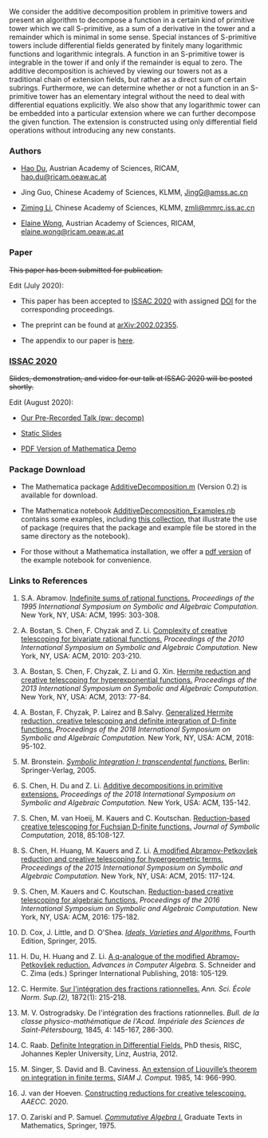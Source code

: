 We consider the additive decomposition problem in primitive towers and present an algorithm to decompose a function in a certain kind of primitive tower which we call S-primitive, as a sum of a derivative in the tower and a remainder which is minimal in some sense. Special instances of S-primitive towers include differential fields generated by finitely many logarithmic functions and logarithmic integrals. A function in an S-primitive tower is integrable in the tower if and only if the remainder is equal to zero. The additive decomposition is achieved by viewing our towers not as a traditional chain of extension fields, but rather as a direct sum of certain subrings. Furthermore, we can determine whether or not a function in an S-primitive tower has an elementary integral without the need to deal with differential equations explicitly. We also show that any logarithmic tower can be embedded into a particular extension where we can further decompose the given function. The extension is constructed using only differential field operations without introducing any new constants.

### Authors

- [Hao Du](https://www.ricam.oeaw.ac.at/people/member/?firstname=Hao&lastname=Du), Austrian Academy of Sciences, RICAM, [hao.du@ricam.oeaw.ac.at](mailto:duhao@ricam.oeaw.ac.at)

- Jing Guo, Chinese Academy of Sciences, KLMM, [JingG@amss.ac.cn](mailto:JingG@amss.ac.cn)

- [Ziming	Li](http://www.mmrc.iss.ac.cn/~zmli),	Chinese Academy of Sciences, KLMM, [zmli@mmrc.iss.ac.cn](mailto:zmli@mmrc.iss.ac.cn)

- [Elaine Wong](https://www.ricam.oeaw.ac.at/people/member/?firstname=Elaine&lastname=Wong), Austrian Academy of Sciences, RICAM, [elaine.wong@ricam.oeaw.ac.at](mailto:elaine.wong@ricam.oeaw.ac.at)

### Paper

<strike>This paper has been submitted for publication. </strike>

Edit (July 2020):

- This paper has been accepted to [ISSAC 2020](http://www.issac-conference.org/2020/papers.php) with assigned [DOI](https://doi.org/10.1145/3373207.3404025) for the corresponding proceedings.

- The preprint can be found at [arXiv:2002.02355](https://arxiv.org/abs/2002.02355).

- The appendix to our paper is [here](http://wongey.github.io/add-decomp-sprimitive/appendix.pdf).

### [ISSAC 2020](http://www.issac-conference.org/2020/index.php)

<strike> Slides, demonstration, and video for our talk at ISSAC 2020 will be posted shortly. </strike>

Edit (August 2020): 

- [Our Pre-Recorded Talk (pw: decomp)](https://people.ricam.oeaw.ac.at/cloud/s/KfXPaowxteTyoXx)

- [Static Slides](http://wongey.github.io/add-decomp-sprimitive/talkslides_noanimation.pdf)

- [PDF Version of Mathematica Demo](http://wongey.github.io/add-decomp-sprimitive/mathematicademo.pdf)

### Package Download

- The Mathematica package [AdditiveDecomposition.m](https://wongey.github.io/add-decomp-sprimitive/AdditiveDecomposition.m) (Version 0.2) is available for download.

- The Mathematica notebook [AdditiveDecomposition_Examples.nb](https://wongey.github.io/add-decomp-sprimitive/AdditiveDecomposition_Examples.nb) contains some examples, including [this collection](https://wongey.github.io/add-decomp-sprimitive/decomp_examples_collection1.m), that illustrate the use of package (requires that the package and example file be stored in the same directory as the notebook).

- For those without a Mathematica installation, we offer a [pdf version](https://wongey.github.io/add-decomp-sprimitive/AdditiveDecomposition_Examples.pdf) of the example notebook for convenience.

### Links to References

1. S.A. Abramov. [Indefinite sums of rational functions.](https://dl.acm.org/doi/10.1145/220346.220386) *Proceedings of the 1995 International Symposium on Symbolic and Algebraic Computation.* New York, NY, USA: ACM, 1995: 303-308.

2. A. Bostan, S. Chen,  F. Chyzak and Z. Li. [Complexity of creative telescoping for bivariate rational functions.](https://dl.acm.org/doi/10.1145/1837934.1837975) *Proceedings of the 2010 International Symposium on Symbolic and Algebraic Computation.* New York, NY, USA: ACM, 2010: 203-210.

3. A. Bostan, S. Chen, F. Chyzak,  Z. Li and G. Xin. [Hermite reduction and creative telescoping for hyperexponential functions.](https://arxiv.org/abs/1301.5038) *Proceedings of the 2013 International Symposium on Symbolic and Algebraic Computation.* New York, NY, USA: ACM, 2013: 77-84.

4. A. Bostan, F. Chyzak, P. Lairez and B.Salvy. [Generalized Hermite reduction, creative telescoping and
definite integration of D-finite functions.](https://doi.org/10.1145/3208976.3208992) *Proceedings of the 2018 International Symposium on Symbolic and Algebraic Computation.* New York, NY, USA: ACM, 2018: 95-102.

5. M. Bronstein. [*Symbolic Integration I: transcendental functions.*](https://www.springer.com/gp/book/9783662033869) Berlin: Springer-Verlag, 2005.

6. S. Chen, H. Du and Z. Li. [Additive decompositions in primitive extensions.](https://arxiv.org/abs/1802.02329) *Proceedings of the 2018 International Symposium on Symbolic and Algebraic Computation.* New York, USA: ACM, 135-142.

7. S. Chen, M. van Hoeij, M. Kauers and C. Koutschan. [Reduction-based creative telescoping for Fuchsian D-finite functions.](https://dl.acm.org/doi/10.1145/2930889.2930901) *Journal of Symbolic Computation,* 2018, 85:108-127.

8. S. Chen, H. Huang, M. Kauers and Z. Li. [A modified Abramov-Petkovšek reduction and creative telescoping for hypergeometric terms.](https://dl.acm.org/doi/10.1145/2755996.2756648) *Proceedings of the 2015 International Symposium on Symbolic and Algebraic Computation.* New York, NY, USA: ACM, 2015: 117-124.

9. S. Chen, M. Kauers and C. Koutschan. [Reduction-based creative telescoping for algebraic functions.](https://dl.acm.org/doi/10.1145/2930889.2930901) *Proceedings of the 2016 International Symposium on Symbolic and Algebraic Computation.* New York, NY, USA: ACM, 2016: 175-182.

10. D. Cox, J. Little, and D. O'Shea. [*Ideals, Varieties and Algorithms.*](https://www.springer.com/gp/book/9783319167206) Fourth Edition, Springer, 2015.

11. H. Du, H. Huang and Z. Li. [A q-analogue of the modified Abramov-Petkovšek reduction.](https://link.springer.com/chapter/10.1007/978-3-319-73232-9_5) *Advances in Computer Algebra.* S. Schneider and C. Zima (eds.) Springer International Publishing, 2018: 105-129.

12. C. Hermite. [Sur l'intégration des fractions rationnelles.](http://www.numdam.org/item/NAM_1872_2_11__145_0/) *Ann. Sci. École Norm. Sup.(2),* 1872(1): 215-218.

13. M. V. Ostrogradsky. De l'intégration des fractions rationnelles. *Bull. de la classe physico-mathématique de l'Acad. Impériale des Sciences de Saint-Pétersbourg,* 1845, 4: 145-167, 286-300.

14. C. Raab. [Definite Integration in Differential Fields.](http://www3.risc.jku.at/publications/download/risc_4583/PhD_CGR.pdf) PhD thesis, RISC, Johannes Kepler University, Linz, Austria, 2012.

15. M. Singer, S. David and B. Caviness. [An extension of Liouville’s theorem on integration in finite terms.](https://dl.acm.org/doi/10.1145/800206.806366) *SIAM J. Comput.* 1985, 14: 966-990.

16. J. van der Hoeven. [Constructing reductions for creative telescoping.](https://link.springer.com/article/10.1007%2Fs00200-020-00413-3) *AAECC.* 2020.

17. O. Zariski and P. Samuel. [*Commutative Algebra I.*](https://www.springer.com/gp/book/9780387900896) Graduate Texts in Mathematics, Springer, 1975.
